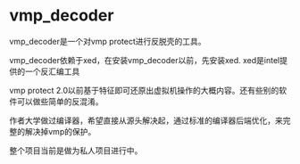 # vmp_decoder


vmp_decoder是一个对vmp protect进行反脱壳的工具。

vmp_decoder依赖于xed，在安装vmp_decoder以前，先安装xed. xed是intel提供的一个反汇编工具

vmp protect 2.0以前基于特征即可还原出虚拟机操作的大概内容。还有些别的软件可以做些简单的反混淆。

作者大学做过编译器，希望直接从源头解决起，通过标准的编译器后端优化，来完整的解决掉vmp的保护。

整个项目当前是做为私人项目进行中。
